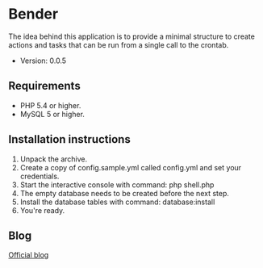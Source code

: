 # Bender

The idea behind this application is to provide a minimal structure to create actions and tasks that can be run from a single call to the crontab.


* Version: 0.0.5


## Requirements

* PHP 5.4 or higher.
* MySQL 5 or higher.

## Installation instructions

1. Unpack the archive.
2. Create a copy of config.sample.yml called config.yml and set your credentials.
3. Start the interactive console with command: php shell.php
4. The empty database needs to be created before the next step.
5. Install the database tables with command: database:install
6. You're ready.

## Blog

[Official blog](http://www.damianculotta.com.ar/laboratorio/bender/)
